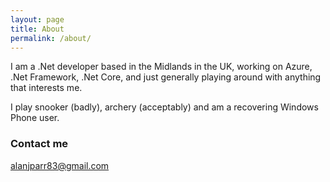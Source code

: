 ```yaml
---
layout: page
title: About
permalink: /about/
---
```


I am a .Net developer based in the Midlands in the UK, working on Azure, .Net Framework, .Net Core, and just generally playing around with anything that interests me.

I play snooker (badly), archery (acceptably) and am a recovering Windows Phone user.

### Contact me

[alanjparr83@gmail.com](mailto:alanjparr83@gmail.com)